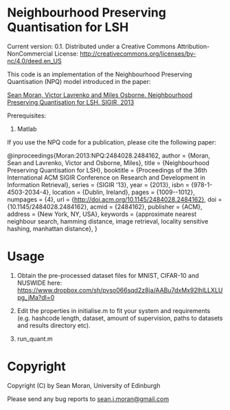 # Neighbourhood Preserving Quantisation for LSH

Current version: 0.1. Distributed under a Creative Commons Attribution-NonCommercial License: http://creativecommons.org/licenses/by-nc/4.0/deed.en_US

This code is an implementation of the Neighbourhood Preserving Quantisation (NPQ) model introduced in the paper:

[Sean Moran, Victor Lavrenko and Miles Osborne. Neighbourhood Preserving Quantisation for LSH. SIGIR, 2013](http://dl.acm.org/citation.cfm?id=2484162)

Prerequisites:

1. Matlab

If you use the NPQ code for a publication, please cite the following paper:

@inproceedings{Moran:2013:NPQ:2484028.2484162,
 author = {Moran, Sean and Lavrenko, Victor and Osborne, Miles},
 title = {Neighbourhood Preserving Quantisation for LSH},
 booktitle = {Proceedings of the 36th International ACM SIGIR Conference on Research and Development in Information Retrieval},
 series = {SIGIR '13},
 year = {2013},
 isbn = {978-1-4503-2034-4},
 location = {Dublin, Ireland},
 pages = {1009--1012},
 numpages = {4},
 url = {http://doi.acm.org/10.1145/2484028.2484162},
 doi = {10.1145/2484028.2484162},
 acmid = {2484162},
 publisher = {ACM},
 address = {New York, NY, USA},
 keywords = {approximate nearest neighbour search, hamming distance, image retrieval, locality sensitive hashing, manhattan distance},
} 


# Usage

1. Obtain the pre-processed dataset files for MNIST, CIFAR-10 and NUSWIDE here: 
https://www.dropbox.com/sh/pvso066sqd2z8ja/AABu7dxMx92lhlLLXLUpg_jMa?dl=0

2. Edit the properties in initialise.m to fit your system and requirements (e.g. hashcode length, dataset, amount of supervision, paths to datasets and results directory etc).

3. run_quant.m

# Copyright

Copyright (C) by Sean Moran, University of Edinburgh

Please send any bug reports to sean.j.moran@gmail.com
